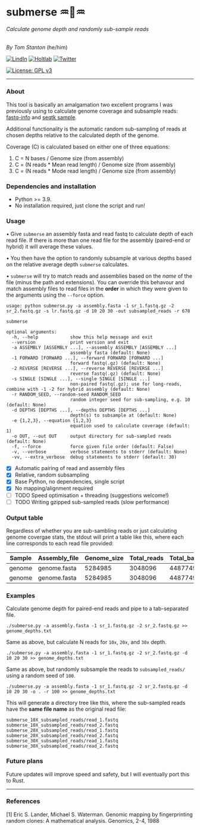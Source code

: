 # submerse :aquarius::dna::aquarius:
###### Calculate genome depth and randomly sub-sample reads


_By Tom Stanton_ (he/him)


[![LindIn](https://img.shields.io/badge/LinkedIn-0077B5?style=for-the-badge&logo=linkedin&logoColor=white)](https://uk.linkedin.com/in/tom-stanton-676556100)
[![Holtlab](https://img.shields.io/badge/-Holt%20Lab-black?style=for-the-badge&logo=square&logoColor=white)](https://holtlab.net)
[![Twitter](https://img.shields.io/badge/Twitter-1DA1F2?style=for-the-badge&logo=twitter&logoColor=white)](https://twitter.com/tomstantonmicro)

[![License: GPL v3](https://img.shields.io/badge/License-GPLv3-blue.svg)](https://www.gnu.org/licenses/gpl-3.0)


---
### About
This tool is basically an amalgamation two excellent programs I was previously using to calculate
genome coverage and subsample reads: 
[fastq-info](https://github.com/raymondkiu/fastq-info) and 
[seqtk sample](https://github.com/lh3/seqtk).

Additional functionality is the automatic random sub-sampling of reads at 
chosen depths relative to the calculated depth of the genome.

Coverage (C) is calculated based on either one of three equations:
1. C = N bases / Genome size (from assembly)
2. C = (N reads * Mean read length) / Genome size (from assembly)
3. C = (N reads * Mode read length) / Genome size (from assembly)

### Dependencies and installation
* Python >= 3.9.
* No installation required, just clone the script and run!

### Usage
• Give `submerse` an assembly fasta and read fastq to calculate depth of each read file. If there is more than one
read file for the assembly (paired-end or hybrid) it will average these values. 

• You then have the option to randomly subsample at various depths based on the relative average 
depth `submerse` calculates.

• `submerse` will try to match reads and assemblies based on the _name_ of the file 
(minus the path and extensions). You can override this behavour and match assembly files to read files in the **order** in
which they were given to the arguments using the `--force` option.
```commandline
usage: python submerse.py -a assembly.fasta -1 sr_1.fastq.gz -2 sr_2.fastq.gz -s lr.fastq.gz -d 10 20 30 -out subsampled_reads -r 678

submerse

optional arguments:
  -h, --help            show this help message and exit
  --version             print version and exit
  -a ASSEMBLY [ASSEMBLY ...], --assembly ASSEMBLY [ASSEMBLY ...]
                        assembly fasta (default: None)
  -1 FORWARD [FORWARD ...], --forward FORWARD [FORWARD ...]
                        forward fastq(.gz) (default: None)
  -2 REVERSE [REVERSE ...], --reverse REVERSE [REVERSE ...]
                        reverse fastq(.gz) (default: None)
  -s SINGLE [SINGLE ...], --single SINGLE [SINGLE ...]
                        non-paired fastq(.gz); use for long-reads, combine with -1 -2 for hybrid assembly (default: None)
  -r RANDOM_SEED, --random-seed RANDOM_SEED
                        random integer seed for sub-sampling, e.g. 10 (default: None)
  -d DEPTHS [DEPTHS ...], --depths DEPTHS [DEPTHS ...]
                        depth(s) to subsample at (default: None)
  -e {1,2,3}, --equation {1,2,3}
                        equation used to calculate coverage (default: 1)
  -o OUT, --out OUT     output directory for sub-sampled reads (default: None)
  -f, --force           force given file order (default: False)
  -v, --verbose         verbose statements to stderr (default: None)
  -vv, --extra_verbose  debug statements to stderr (default: 30)
```
- [x] Automatic pairing of read and assembly files
- [x] Relative, random subsampling
- [x] Base Python, no dependencies, single script
- [x] No mapping/alignment required
- [ ] TODO Speed optimisation + threading (suggestions welcome!)
- [ ] TODO Writing gzipped sub-sampled reads (slow performance)

### Output table
Regardless of whether you are sub-sambling reads or just calculating genome covergae stats, the stdout will 
print a table like this, where each line corresponds to each read file provided:

|Sample            |Assembly_file|Genome_size|Total_reads|Total_bases|Ave_mean_read_length|Ave_mode_read_length|Total_coverage|Read_file        |Mean_read_length|Mode_read_length|Read_coverage|Max_read_length|Min_read_length|N_reads|N_bases  |
|------------------|-------------|-----------|-----------|-----------|--------------------|--------------------|--------------|-----------------|----------------|----------------|-------------|---------------|---------------|-------|---------|
|genome            |genome.fasta |5284985    |3048096    |448774957  |147                 |151                 |85            |genome_1.fastq.gz|147             |151             |42           |151            |35             |1524048|224428859|
|genome            |genome.fasta |5284985    |3048096    |448774957  |147                 |151                 |85            |genome_2.fastq.gz|147             |151             |42           |151            |35             |1524048|224346098|

### Examples
Calculate genome depth for paired-end reads and pipe to a tab-separated file.
```commandline
./submerse.py -a assembly.fasta -1 sr_1.fastq.gz -2 sr_2.fastq.gz >> genome_depths.txt
```
Same as above, but calculate N reads for ```10x```, ```20x```, and ```30x``` depth.
```commandline
./submerse.py -a assembly.fasta -1 sr_1.fastq.gz -2 sr_2.fastq.gz -d 10 20 30 >> genome_depths.txt
```
Same as above, but randomly subsample the reads to ```subsampled_reads/``` using a random seed of ```100```.
```commandline
./submerse.py -a assembly.fasta -1 sr_1.fastq.gz -2 sr_2.fastq.gz -d 10 20 30 -o . -r 100 >> genome_depths.txt
```
This will generate a directory tree like this, where the sub-sampled reads have the **same file
name** as the original read file:

```
submerse_10X_subsampled_reads/read_1.fastq
submerse_10X_subsampled_reads/read_2.fastq
submerse_20X_subsampled_reads/read_1.fastq
submerse_20X_subsampled_reads/read_2.fastq
submerse_30X_subsampled_reads/read_1.fastq
submerse_30X_subsampled_reads/read_2.fastq
```


### Future plans
Future updates will improve speed and safety, but I will eventually port this to Rust.

---

### References
<a id="1">[1]</a>
Eric S. Lander, Michael S. Waterman.
Genomic mapping by fingerprinting random clones: A mathematical analysis.
Genomics, 2-4, 1988

[2]: http://twitter.com/tomstantonmicro
[2.1]: http://i.imgur.com/tXSoThF.png (twitter icon with padding)
[3]: http://www.github.com/tomdstanton
[3.1]: http://i.imgur.com/0o48UoR.png (github icon with padding)
[4]: mailto:tomdstanton@gmail.com?subject=[submerse]
[4.1]: https://i.imgur.com/vltiL8c.png
